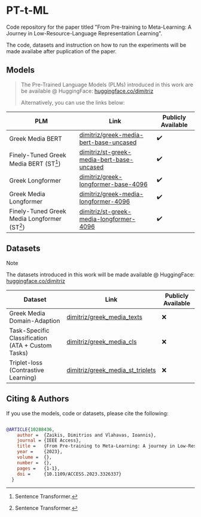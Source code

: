 # PT-t-ML
Code repository for the paper titled "From Pre-training to Meta-Learning: A Journey in Low-Resource-Language Representation Learning".

The code, datasets and instruction on how to run the experiments will be made availabe after puplication of the paper.

## Models

> The Pre-Trained Language Models (PLMs) introduced in this work are be available @ HuggingFace: [huggingface.co/dimitriz](https://huggingface.co/dimitriz)
>
> Alternatively, you can use the links below:


| PLM | Link | Publicly Available |
| --- | --- | --- |
| Greek Media BERT | [dimitriz/greek-media-bert-base-uncased](https://huggingface.co/dimitriz/greek-media-bert-base-uncased) | :heavy_check_mark: |
| Finely-Tuned Greek Media BERT (ST[^1]) | [dimitriz/st-greek-media-bert-base-uncased](https://huggingface.co/dimitriz/st-greek-media-bert-base-uncased)  | :heavy_check_mark: |
| Greek Longformer | [dimitriz/greek-longformer-base-4096](https://huggingface.co/dimitriz/greek-longformer-base-4096) | :heavy_check_mark: |
| Greek Media Longformer | [dimitriz/greek-media-longformer-4096](https://huggingface.co/dimitriz/greek-media-longformer-4096) | :heavy_check_mark: |
| Finely-Tuned Greek Media Longformer (ST[^1]) | [dimitriz/st-greek-media-longformer-4096](https://huggingface.co/dimitriz/st-greek-media-longformer-4096)  | :heavy_check_mark: |


## Datasets

> [!NOTE]
> The datasets introduced in this work will be made available @ HuggingFace: [huggingface.co/dimitriz](https://huggingface.co/dimitriz)
 
| Dataset | Link | Publicly Available |
| --- | --- | --- |
| Greek Media Domain-Adaption | [dimitriz/greek_media_texts](https://huggingface.co/datasets/dimitriz/greek_media_texts) | :x: |
| Task-Specific Classification (ATA + Custom Tasks) | [dimitriz/greek_media_cls](https://huggingface.co/dimitriz/greek_media_cls)  | :x: |
| Triplet-loss (Contrastive Learning) | [dimitriz/greek_media_st_triplets](https://huggingface.co/dimitriz/greek_media_st_triplets) | :x: |


## Citing & Authors


If you use the models, code or datasets, please cite the following:

```bibtex

@ARTICLE{10288436,
    author =  {Zaikis, Dimitrios and Vlahavas, Ioannis},
    journal = {IEEE Access},
    title =   {From Pre-training to Meta-Learning: A journey in Low-Resource-Language Representation Learning},
    year =    {2023},
    volume =  {},
    number =  {},
    pages =   {1-1},
    doi =     {10.1109/ACCESS.2023.3326337}
  }

```


[^1]: Sentence Transformer.

